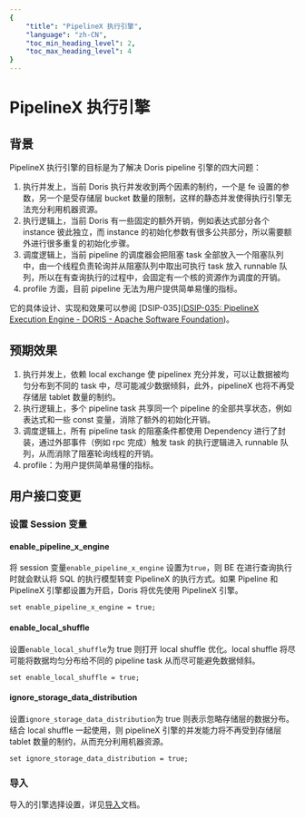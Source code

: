 ```yaml
---
{
    "title": "PipelineX 执行引擎",
    "language": "zh-CN",
    "toc_min_heading_level": 2,
    "toc_max_heading_level": 4
}
---
```


<!--
Licensed to the Apache Software Foundation (ASF) under one
or more contributor license agreements.  See the NOTICE file
distributed with this work for additional information
regarding copyright ownership.  The ASF licenses this file
to you under the Apache License, Version 2.0 (the
"License"); you may not use this file except in compliance
with the License.  You may obtain a copy of the License at

  http://www.apache.org/licenses/LICENSE-2.0

Unless required by applicable law or agreed to in writing,
software distributed under the License is distributed on an
"AS IS" BASIS, WITHOUT WARRANTIES OR CONDITIONS OF ANY
KIND, either express or implied.  See the License for the
specific language governing permissions and limitations
under the License.
-->

# PipelineX 执行引擎

## 背景
PipelineX 执行引擎的目标是为了解决 Doris pipeline 引擎的四大问题：
1. 执行并发上，当前 Doris 执行并发收到两个因素的制约，一个是 fe 设置的参数，另一个是受存储层 bucket 数量的限制，这样的静态并发使得执行引擎无法充分利用机器资源。
2. 执行逻辑上，当前 Doris 有一些固定的额外开销，例如表达式部分各个 instance 彼此独立，而 instance 的初始化参数有很多公共部分，所以需要额外进行很多重复的初始化步骤。
3. 调度逻辑上，当前 pipeline 的调度器会把阻塞 task 全部放入一个阻塞队列中，由一个线程负责轮询并从阻塞队列中取出可执行 task 放入 runnable 队列，所以在有查询执行的过程中，会固定有一个核的资源作为调度的开销。
4. profile 方面，目前 pipeline 无法为用户提供简单易懂的指标。

它的具体设计、实现和效果可以参阅 [DSIP-035]([DSIP-035: PipelineX Execution Engine - DORIS - Apache Software Foundation](https://cwiki.apache.org/confluence/display/DORIS/DSIP-035%3A+PipelineX+Execution+Engine))。

## 预期效果

1. 执行并发上，依赖 local exchange 使 pipelinex 充分并发，可以让数据被均匀分布到不同的 task 中，尽可能减少数据倾斜，此外，pipelineX 也将不再受存储层 tablet 数量的制约。
2. 执行逻辑上，多个 pipeline task 共享同一个 pipeline 的全部共享状态，例如表达式和一些 const 变量，消除了额外的初始化开销。
3. 调度逻辑上，所有 pipeline task 的阻塞条件都使用 Dependency 进行了封装，通过外部事件（例如 rpc 完成）触发 task 的执行逻辑进入 runnable 队列，从而消除了阻塞轮询线程的开销。
4. profile：为用户提供简单易懂的指标。

## 用户接口变更

### 设置 Session 变量

#### enable_pipeline_x_engine

将 session 变量`enable_pipeline_x_engine` 设置为`true`，则 BE 在进行查询执行时就会默认将 SQL 的执行模型转变 PipelineX 的执行方式。如果 Pipeline 和 PipelineX 引擎都设置为开启，Doris 将优先使用 PipelineX 引擎。

```
set enable_pipeline_x_engine = true;
```

#### enable_local_shuffle

设置`enable_local_shuffle`为 true 则打开 local shuffle 优化。local shuffle 将尽可能将数据均匀分布给不同的 pipeline task 从而尽可能避免数据倾斜。

```
set enable_local_shuffle = true;
```

#### ignore_storage_data_distribution

设置`ignore_storage_data_distribution`为 true 则表示忽略存储层的数据分布。结合 local shuffle 一起使用，则 pipelineX 引擎的并发能力将不再受到存储层 tablet 数量的制约，从而充分利用机器资源。

```
set ignore_storage_data_distribution = true;
```

### 导入

导入的引擎选择设置，详见[导入](../../data-operate/import/load-manual)文档。
